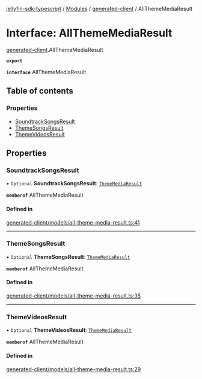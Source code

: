 [jellyfin-sdk-typescript](../README.md) / [Modules](../modules.md) / [generated-client](../modules/generated_client.md) / AllThemeMediaResult

# Interface: AllThemeMediaResult

[generated-client](../modules/generated_client.md).AllThemeMediaResult

**`export`**

**`interface`** AllThemeMediaResult

## Table of contents

### Properties

- [SoundtrackSongsResult](generated_client.AllThemeMediaResult.md#soundtracksongsresult)
- [ThemeSongsResult](generated_client.AllThemeMediaResult.md#themesongsresult)
- [ThemeVideosResult](generated_client.AllThemeMediaResult.md#themevideosresult)

## Properties

### SoundtrackSongsResult

• `Optional` **SoundtrackSongsResult**: [`ThemeMediaResult`](generated_client.ThemeMediaResult.md)

**`memberof`** AllThemeMediaResult

#### Defined in

[generated-client/models/all-theme-media-result.ts:41](https://github.com/thornbill/jellyfin-sdk-typescript/blob/0f61f16/src/generated-client/models/all-theme-media-result.ts#L41)

___

### ThemeSongsResult

• `Optional` **ThemeSongsResult**: [`ThemeMediaResult`](generated_client.ThemeMediaResult.md)

**`memberof`** AllThemeMediaResult

#### Defined in

[generated-client/models/all-theme-media-result.ts:35](https://github.com/thornbill/jellyfin-sdk-typescript/blob/0f61f16/src/generated-client/models/all-theme-media-result.ts#L35)

___

### ThemeVideosResult

• `Optional` **ThemeVideosResult**: [`ThemeMediaResult`](generated_client.ThemeMediaResult.md)

**`memberof`** AllThemeMediaResult

#### Defined in

[generated-client/models/all-theme-media-result.ts:29](https://github.com/thornbill/jellyfin-sdk-typescript/blob/0f61f16/src/generated-client/models/all-theme-media-result.ts#L29)
